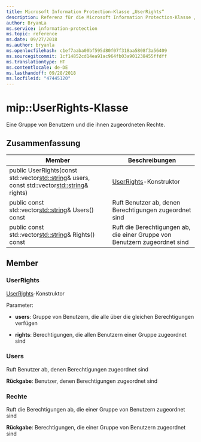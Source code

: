 ```yaml
---
title: Microsoft Information Protection-Klasse „UserRights“
description: Referenz für die Microsoft Information Protection-Klasse „UserRights“
author: BryanLa
ms.service: information-protection
ms.topic: reference
ms.date: 09/27/2018
ms.author: bryanla
ms.openlocfilehash: c1ef7aaba00bf595d80f07f318aa5808f3a56409
ms.sourcegitcommit: 1cf14852cd14ea91ac964fb03a901238455ffdff
ms.translationtype: HT
ms.contentlocale: de-DE
ms.lasthandoff: 09/28/2018
ms.locfileid: "47445120"
---
```

# <a name="class-mipuserrights"></a>mip::UserRights-Klasse 
Eine Gruppe von Benutzern und die ihnen zugeordneten Rechte.
  
## <a name="summary"></a>Zusammenfassung
 Member                        | Beschreibungen                                
--------------------------------|---------------------------------------------
public UserRights(const std::vector<std::string>& users, const std::vector<std::string>& rights)  |  [UserRights](class_mip_userrights.md)-Konstruktor
public const std::vector<std::string>& Users() const  |  Ruft Benutzer ab, denen Berechtigungen zugeordnet sind
public const std::vector<std::string>& Rights() const  |  Ruft die Berechtigungen ab, die einer Gruppe von Benutzern zugeordnet sind
  
## <a name="members"></a>Member
  
### <a name="userrights"></a>UserRights
[UserRights](class_mip_userrights.md)-Konstruktor

Parameter:  
* **users**: Gruppe von Benutzern, die alle über die gleichen Berechtigungen verfügen 


* **rights**: Berechtigungen, die allen Benutzern einer Gruppe zugeordnet sind


  
### <a name="users"></a>Users
Ruft Benutzer ab, denen Berechtigungen zugeordnet sind

  
**Rückgabe**: Benutzer, denen Berechtigungen zugeordnet sind
  
### <a name="rights"></a>Rechte
Ruft die Berechtigungen ab, die einer Gruppe von Benutzern zugeordnet sind

  
**Rückgabe**: Berechtigungen, die einer Gruppe von Benutzern zugeordnet sind